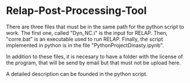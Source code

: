 # Relap-Post-Processing-Tool

There are three files that must be in the same path for the python script to work. The first one, called "Dyn_NC.i" is the input for RELAP. Then, "corre.bat" is an executable
used to run RELAP. Finally, the script implemented in python is in the file "PythonProjectDinasty.ipynb".

In addition to these files, it is necesary to have a folder with the license of the program, that will be send by email but that must not be upload here.

A detailed description can be founded in the python script.
